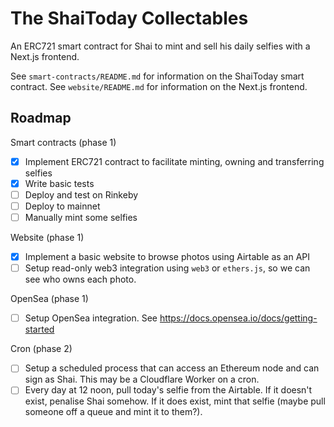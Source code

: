 # The ShaiToday Collectables
An ERC721 smart contract for Shai to mint and sell his daily selfies with a Next.js frontend.

See `smart-contracts/README.md` for information on the ShaiToday smart contract.
See `website/README.md` for information on the Next.js frontend.

## Roadmap

Smart contracts (phase 1)
- [x] Implement ERC721 contract to facilitate minting, owning and transferring selfies
- [x] Write basic tests
- [ ] Deploy and test on Rinkeby
- [ ] Deploy to mainnet
- [ ] Manually mint some selfies

Website (phase 1)
- [x] Implement a basic website to browse photos using Airtable as an API
- [ ] Setup read-only web3 integration using `web3` or `ethers.js`, so we can see who owns each photo.

OpenSea (phase 1)
- [ ] Setup OpenSea integration. See https://docs.opensea.io/docs/getting-started

Cron (phase 2)
- [ ] Setup a scheduled process that can access an Ethereum node and can sign as Shai. This may be a Cloudflare Worker on a cron.
- [ ] Every day at 12 noon, pull today's selfie from the Airtable. If it doesn't exist, penalise Shai somehow. If it does exist, mint that selfie (maybe pull someone off a queue and mint it to them?).
